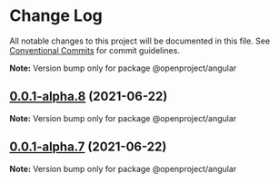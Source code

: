# Change Log

All notable changes to this project will be documented in this file.
See [Conventional Commits](https://conventionalcommits.org) for commit guidelines.



**Note:** Version bump only for package @openproject/angular





## [0.0.1-alpha.8](https://github.com/opf/design-system/compare/v0.0.1-alpha.7...v0.0.1-alpha.8) (2021-06-22)

**Note:** Version bump only for package @openproject/angular





## [0.0.1-alpha.7](https://github.com/opf/design-system/compare/v0.0.1-alpha.6...v0.0.1-alpha.7) (2021-06-22)

**Note:** Version bump only for package @openproject/angular
